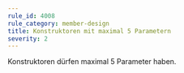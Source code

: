 ```yaml
---
rule_id: 4008
rule_category: member-design
title: Konstruktoren mit maximal 5 Parametern
severity: 2
---
```

Konstruktoren dürfen maximal 5 Parameter haben.


